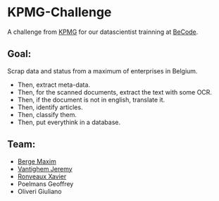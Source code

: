 # KPMG-Challenge

A challenge from [KPMG](https://home.kpmg/be/en/home.html) for our datascientist trainning at [BeCode](https://www.becode.org/AI-school/).

## Goal:

Scrap data and status from a maximum of enterprises in Belgium.

- Then, extract meta-data.
- Then, for the scanned documents, extract the text with some OCR.
- Then, if the document is not in english, translate it.
- Then, identify articles.
- Then, classify them.
- Then, put everythink in a database.

## Team:

- [Berge Maxim](https://www.linkedin.com/in/maxim-berge-94b486179/)
- [Vantighem Jeremy](https://www.linkedin.com/in/jeremy-vantighem/)
- [Ronveaux Xavier](https://www.linkedin.com/in/xavier-ronveaux-a472b5178/)
- Poelmans Geoffrey
- Oliveri Giuliano
